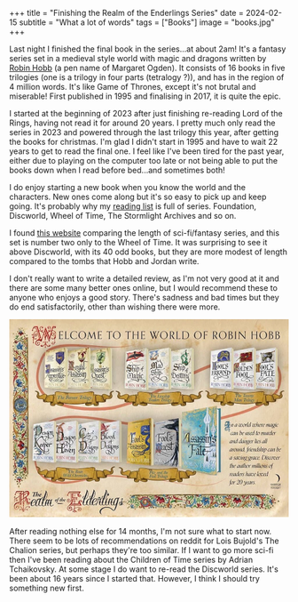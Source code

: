 +++
title =  "Finishing the Realm of the Enderlings Series"
date =  2024-02-15
subtitle =  "What a lot of words"
tags =  ["Books"]
image = "books.jpg"
+++

Last night I finished the final book in the series...at about 2am! It's a fantasy series set in a medieval style world with magic and dragons written by [Robin Hobb](http://www.robinhobb.com/) (a pen name of Margaret Ogden). It consists of 16 books in five trilogies (one is a trilogy in four parts (tetralogy ?)), and has in the region of 4 million words. It's like Game of Thrones, except it's not brutal and miserable! First published in 1995 and finalising in 2017, it is quite the epic.

I started at the beginning of 2023 after just finishing re-reading Lord of the Rings, having not read it for around 20 years. I pretty much only read the series in 2023 and powered through the last trilogy this year, after getting the books for christmas. I'm glad I didn't start in 1995 and have to wait 22 years to get to read the final one. I feel like I've been tired for the past year, either due to playing on the computer too late or not being able to put the books down when I read before bed...and sometimes both!

I do enjoy starting a new book when you know the world and the characters. New ones come along but it's so easy to pick up and keep going. It's probably why my [reading list](/notes/books) is full of series. Foundation, Discworld, Wheel of Time, The Stormlight Archives and so on.

I found [this website](https://thewertzone.blogspot.com/2021/10/the-longest-sff-novels-series-of-all.html) comparing the length of sci-fi/fantasy series, and this set is number two only to the Wheel of Time. It was surprising to see it above Discworld, with its 40 odd books, but they are more modest of length compared to the tombs that Hobb and Jordan write.

I don't really want to write a detailed review, as I'm not very good at it and there are some many better ones online, but I would recommend these to anyone who enjoys a good story. There's sadness and bad times but they do end satisfactorily, other than wishing there were more.

![All the books](realm.jpg "All the books - from robinhobb.com")

After reading nothing else for 14 months, I'm not sure what to start now. There seem to be lots of recommendations on reddit for Lois Bujold's The Chalion series, but perhaps they're too similar. If I want to go more sci-fi then I've been reading about the Children of Time series by Adrian Tchaikovsky. At some stage I do want to re-read the Discworld series. It's been about 16 years since I started that. However, I think I should try something new first.
